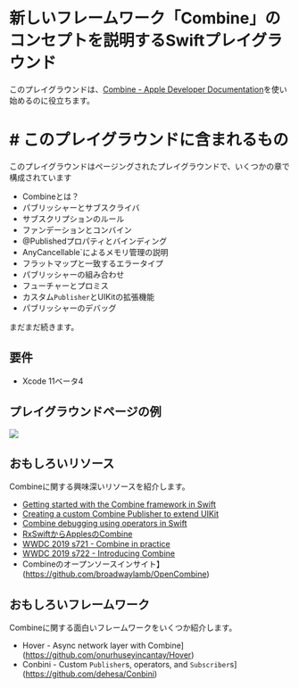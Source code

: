 # 新しいフレームワーク「Combine」のコンセプトを説明するSwiftプレイグラウンド
このプレイグラウンドは、[Combine - Apple Developer Documentation](https://developer.apple.com/documentation/combine)を使い始めるのに役立ちます。

# # このプレイグラウンドに含まれるもの
このプレイグラウンドはページングされたプレイグラウンドで、いくつかの章で構成されています

- Combineとは？
- パブリッシャーとサブスクライバ
- サブスクリプションのルール
- ファンデーションとコンバイン
- @Publishedプロパティとバインディング
- AnyCancellable`によるメモリ管理の説明
- フラットマップと一致するエラータイプ
- パブリッシャーの組み合わせ
- フューチャーとプロミス
- カスタム`Publisher`とUIKitの拡張機能
- パブリッシャーのデバッグ

まだまだ続きます。

## 要件
- Xcode 11ベータ4

## プレイグラウンドページの例
![](Assets/flatmap_playground_example.png)

## おもしろいリソース
Combineに関する興味深いリソースを紹介します。

- [Getting started with the Combine framework in Swift](https://www.avanderlee.com/swift/combine/)
- [Creating a custom Combine Publisher to extend UIKit](https://www.avanderlee.com/swift/custom-combine-publisher/)
- [Combine debugging using operators in Swift](https://www.avanderlee.com/swift/combine-swift/)
- [RxSwiftからApplesのCombine](https://medium.com/gett-engineering/rxswift-to-apples-combine-cheat-sheet-e9ce32b14c5b)
- [WWDC 2019 s721 - Combine in practice](https://developer.apple.com/videos/play/wwdc2019/721/)
- [WWDC 2019 s722 - Introducing Combine](https://developer.apple.com/videos/play/wwdc2019/722/)
- Combineのオープンソースインサイト】(https://github.com/broadwaylamb/OpenCombine)

## おもしろいフレームワーク
Combineに関する面白いフレームワークをいくつか紹介します。

- Hover - Async network layer with Combine](https://github.com/onurhuseyincantay/Hover)
- Conbini - Custom `Publisher`s, operators, and `Subscriber`s](https://github.com/dehesa/Conbini)
